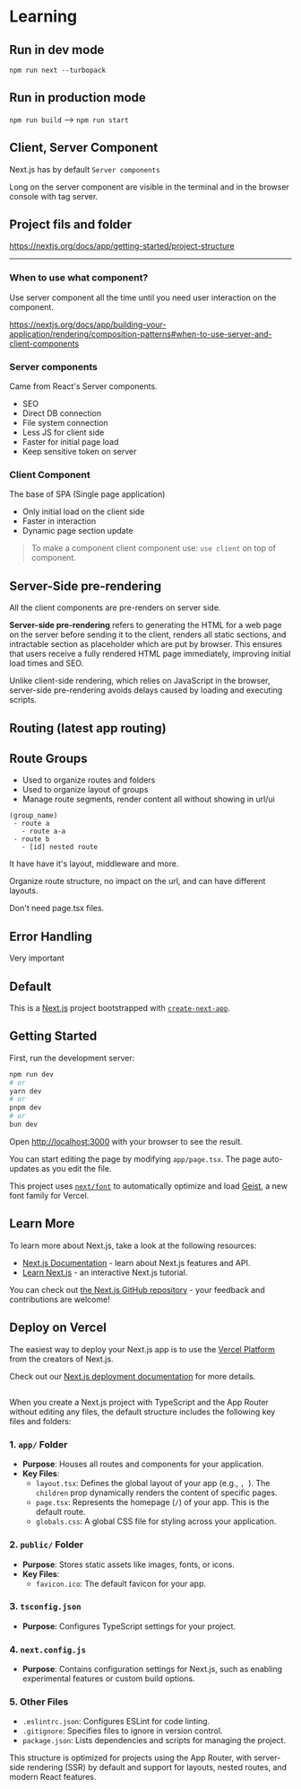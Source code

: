 # Learning

## Run in dev mode

`npm run next --turbopack`

## Run in production mode

`npm run build` --> `npm run start`

## Client, Server Component

Next.js has by default `Server components`

Long on the server component are visible in the terminal and in the browser console with tag server.

## Project fils and folder

https://nextjs.org/docs/app/getting-started/project-structure

---

### When to use what component?

Use server component all the time until you need user interaction on the component.

https://nextjs.org/docs/app/building-your-application/rendering/composition-patterns#when-to-use-server-and-client-components

### Server components

Came from React's Server components.

- SEO
- Direct DB connection
- File system connection
- Less JS for client side
- Faster for initial page load
- Keep sensitive token on server

### Client Component

The base of SPA (Single page application)

- Only initial load on the client side
- Faster in interaction
- Dynamic page section update

> To make a component client component use: `use client` on top of component.

## Server-Side pre-rendering

All the client components are pre-renders on server side.

**Server-side pre-rendering** refers to generating the HTML for a web page on the server before sending it to the client, renders all static sections, and intractable section as placeholder which are put by browser. This ensures that users receive a fully rendered HTML page immediately, improving initial load times and SEO.

Unlike client-side rendering, which relies on JavaScript in the browser, server-side pre-rendering avoids delays caused by loading and executing scripts.

## Routing (latest app routing)

## Route Groups

- Used to organize routes and folders
- Used to organize layout of groups
- Manage route segments, render content all without showing in url/ui

```eg
(group_name)
 - route a
   - route a-a
 - route b
   - [id] nested route
```

It have have it's layout, middleware and more.

Organize route structure, no impact on the url, and can have different layouts.

Don't need page.tsx files.

## Error Handling

Very important

## Default

This is a [Next.js](https://nextjs.org) project bootstrapped with [`create-next-app`](https://nextjs.org/docs/app/api-reference/cli/create-next-app).

## Getting Started

First, run the development server:

```bash
npm run dev
# or
yarn dev
# or
pnpm dev
# or
bun dev
```

Open [http://localhost:3000](http://localhost:3000) with your browser to see the result.

You can start editing the page by modifying `app/page.tsx`. The page auto-updates as you edit the file.

This project uses [`next/font`](https://nextjs.org/docs/app/building-your-application/optimizing/fonts) to automatically optimize and load [Geist](https://vercel.com/font), a new font family for Vercel.

## Learn More

To learn more about Next.js, take a look at the following resources:

- [Next.js Documentation](https://nextjs.org/docs) - learn about Next.js features and API.
- [Learn Next.js](https://nextjs.org/learn) - an interactive Next.js tutorial.

You can check out [the Next.js GitHub repository](https://github.com/vercel/next.js) - your feedback and contributions are welcome!

## Deploy on Vercel

The easiest way to deploy your Next.js app is to use the [Vercel Platform](https://vercel.com/new?utm_medium=default-template&filter=next.js&utm_source=create-next-app&utm_campaign=create-next-app-readme) from the creators of Next.js.

Check out our [Next.js deployment documentation](https://nextjs.org/docs/app/building-your-application/deploying) for more details.

##

When you create a Next.js project with TypeScript and the App Router without editing any files, the default structure includes the following key files and folders:

### **1. `app/` Folder**

- **Purpose**: Houses all routes and components for your application.
- **Key Files**:
  - `layout.tsx`: Defines the global layout of your app (e.g., `, `). The `children` prop dynamically renders the content of specific pages.
  - `page.tsx`: Represents the homepage (`/`) of your app. This is the default route.
  - `globals.css`: A global CSS file for styling across your application.

### **2. `public/` Folder**

- **Purpose**: Stores static assets like images, fonts, or icons.
- **Key Files**:
  - `favicon.ico`: The default favicon for your app.

### **3. `tsconfig.json`**

- **Purpose**: Configures TypeScript settings for your project.

### **4. `next.config.js`**

- **Purpose**: Contains configuration settings for Next.js, such as enabling experimental features or custom build options.

### **5. Other Files**

- `.eslintrc.json`: Configures ESLint for code linting.
- `.gitignore`: Specifies files to ignore in version control.
- `package.json`: Lists dependencies and scripts for managing the project.

This structure is optimized for projects using the App Router, with server-side rendering (SSR) by default and support for layouts, nested routes, and modern React features.
